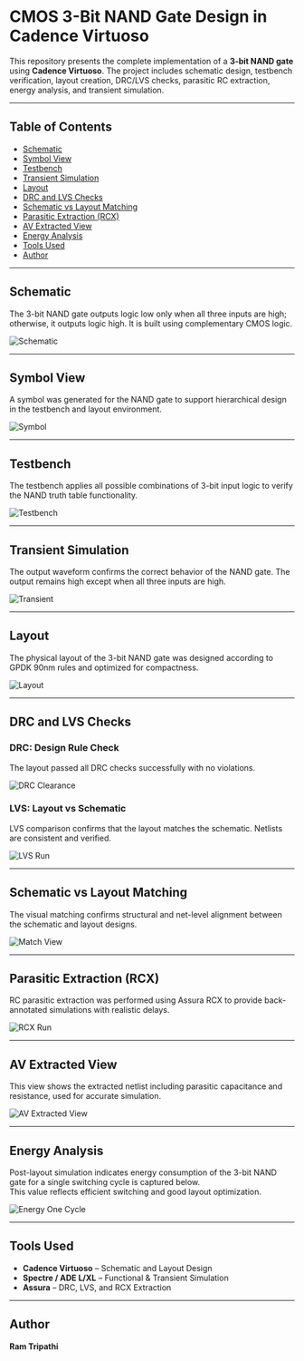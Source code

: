 
# CMOS 3-Bit NAND Gate Design in Cadence Virtuoso

This repository presents the complete implementation of a **3-bit NAND gate** using **Cadence Virtuoso**. The project includes schematic design, testbench verification, layout creation, DRC/LVS checks, parasitic RC extraction, energy analysis, and transient simulation.

---

## Table of Contents  
- [Schematic](#schematic)  
- [Symbol View](#symbol-view)  
- [Testbench](#testbench)  
- [Transient Simulation](#transient-simulation)  
- [Layout](#layout)  
- [DRC and LVS Checks](#drc-and-lvs-checks)  
- [Schematic vs Layout Matching](#schematic-vs-layout-matching)  
- [Parasitic Extraction (RCX)](#parasitic-extraction-rcx)  
- [AV Extracted View](#av-extracted-view)  
- [Energy Analysis](#energy-analysis)  
- [Tools Used](#tools-used)  
- [Author](#author)

---

## Schematic  
The 3-bit NAND gate outputs logic low only when all three inputs are high; otherwise, it outputs logic high. It is built using complementary CMOS logic.

![Schematic](./3_bit_NAND_Schematic.png)

---

## Symbol View  
A symbol was generated for the NAND gate to support hierarchical design in the testbench and layout environment.

![Symbol](./3_BIT_NAND_symbol.png)

---

## Testbench  
The testbench applies all possible combinations of 3-bit input logic to verify the NAND truth table functionality.

![Testbench](./3_bit_NAND_tb.png)

---

## Transient Simulation  
The output waveform confirms the correct behavior of the NAND gate. The output remains high except when all three inputs are high.

![Transient](./3_bit_NAND_Gate_transient.png)

---

## Layout  
The physical layout of the 3-bit NAND gate was designed according to GPDK 90nm rules and optimized for compactness.

![Layout](./Layout_3_bit_NAND.png)

---

## DRC and LVS Checks

### DRC: Design Rule Check  
The layout passed all DRC checks successfully with no violations.

![DRC Clearance](./No_DRC_Errors.png)

### LVS: Layout vs Schematic  
LVS comparison confirms that the layout matches the schematic. Netlists are consistent and verified.

![LVS Run](./LVS_Run_3_bit_nand.png)

---

## Schematic vs Layout Matching  
The visual matching confirms structural and net-level alignment between the schematic and layout designs.

![Match View](./Layout_and_schematic_match.png)

---

## Parasitic Extraction (RCX)  
RC parasitic extraction was performed using Assura RCX to provide back-annotated simulations with realistic delays.

![RCX Run](./RCX_Run.png)

---

## AV Extracted View  
This view shows the extracted netlist including parasitic capacitance and resistance, used for accurate simulation.

![AV Extracted View](./AV_Extracted_view_3_bit_NAND.png)

---

## Energy Analysis  
Post-layout simulation indicates energy consumption of the 3-bit NAND gate for a single switching cycle is captured below.  
This value reflects efficient switching and good layout optimization.

![Energy One Cycle](./energy_one_cycle.png)

---

## Tools Used  
- **Cadence Virtuoso** – Schematic and Layout Design  
- **Spectre / ADE L/XL** – Functional & Transient Simulation  
- **Assura** – DRC, LVS, and RCX Extraction  

---

## Author  
**Ram Tripathi**
